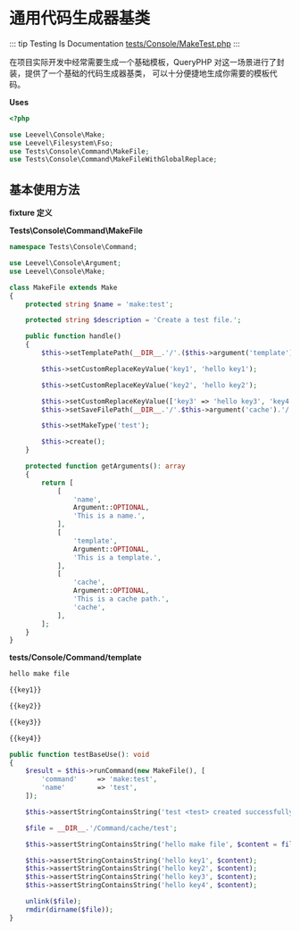 # 通用代码生成器基类

::: tip Testing Is Documentation
[tests/Console/MakeTest.php](https://github.com/hunzhiwange/framework/blob/master/tests/Console/MakeTest.php)
:::
    
在项目实际开发中经常需要生成一个基础模板，QueryPHP 对这一场景进行了封装，提供了一个基础的代码生成器基类，
可以十分便捷地生成你需要的模板代码。


**Uses**

``` php
<?php

use Leevel\Console\Make;
use Leevel\Filesystem\Fso;
use Tests\Console\Command\MakeFile;
use Tests\Console\Command\MakeFileWithGlobalReplace;
```

## 基本使用方法

**fixture 定义**

**Tests\Console\Command\MakeFile**

``` php
namespace Tests\Console\Command;

use Leevel\Console\Argument;
use Leevel\Console\Make;

class MakeFile extends Make
{
    protected string $name = 'make:test';

    protected string $description = 'Create a test file.';

    public function handle()
    {
        $this->setTemplatePath(__DIR__.'/'.($this->argument('template') ?: 'template'));

        $this->setCustomReplaceKeyValue('key1', 'hello key1');

        $this->setCustomReplaceKeyValue('key2', 'hello key2');

        $this->setCustomReplaceKeyValue(['key3' => 'hello key3', 'key4' => 'hello key4']);
        $this->setSaveFilePath(__DIR__.'/'.$this->argument('cache').'/'.$this->argument('name'));

        $this->setMakeType('test');

        $this->create();
    }

    protected function getArguments(): array
    {
        return [
            [
                'name',
                Argument::OPTIONAL,
                'This is a name.',
            ],
            [
                'template',
                Argument::OPTIONAL,
                'This is a template.',
            ],
            [
                'cache',
                Argument::OPTIONAL,
                'This is a cache path.',
                'cache',
            ],
        ];
    }
}
```

**tests/Console/Command/template**

``` html
hello make file

{{key1}}

{{key2}}

{{key3}}

{{key4}}

```


``` php
public function testBaseUse(): void
{
    $result = $this->runCommand(new MakeFile(), [
        'command'     => 'make:test',
        'name'        => 'test',
    ]);

    $this->assertStringContainsString('test <test> created successfully.', $result);

    $file = __DIR__.'/Command/cache/test';

    $this->assertStringContainsString('hello make file', $content = file_get_contents($file));

    $this->assertStringContainsString('hello key1', $content);
    $this->assertStringContainsString('hello key2', $content);
    $this->assertStringContainsString('hello key3', $content);
    $this->assertStringContainsString('hello key4', $content);

    unlink($file);
    rmdir(dirname($file));
}
```